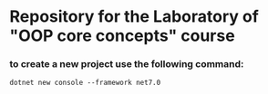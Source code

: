 # Repository for the Laboratory of "OOP core concepts" course

### to create a new project use the following command:

`dotnet new console --framework net7.0`
